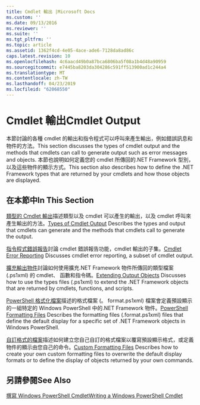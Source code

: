 ```yaml
---
title: Cmdlet 輸出 |Microsoft Docs
ms.custom: ''
ms.date: 09/13/2016
ms.reviewer: ''
ms.suite: ''
ms.tgt_pltfrm: ''
ms.topic: article
ms.assetid: 1362f4cd-4e05-4ace-ade6-7128da8ad86c
caps.latest.revision: 10
ms.openlocfilehash: 4c6aacd49b0a87bca6806ba5f08a1b4d48a90959
ms.sourcegitcommit: e7445ba8203da304286c591ff513900ad1c244a4
ms.translationtype: MT
ms.contentlocale: zh-TW
ms.lasthandoff: 04/23/2019
ms.locfileid: "62068550"
---
```

# <a name="cmdlet-output"></a><span data-ttu-id="ab7ac-102">Cmdlet 輸出</span><span class="sxs-lookup"><span data-stu-id="ab7ac-102">Cmdlet Output</span></span>

<span data-ttu-id="ab7ac-103">本節討論的各種 cmdlet 的輸出和指令程式可以呼叫來產生輸出，例如錯誤訊息和物件的方法。</span><span class="sxs-lookup"><span data-stu-id="ab7ac-103">This section discusses the types of cmdlet output and the methods that cmdlets can call to generate output such as error messages and objects.</span></span> <span data-ttu-id="ab7ac-104">本節也說明如何定義您的 cmdlet 所傳回的.NET Framework 型別，以及這些物件的顯示方式。</span><span class="sxs-lookup"><span data-stu-id="ab7ac-104">This section also describes how to define the .NET Framework types that are returned by your cmdlets and how those objects are displayed.</span></span>

## <a name="in-this-section"></a><span data-ttu-id="ab7ac-105">在本節中</span><span class="sxs-lookup"><span data-stu-id="ab7ac-105">In This Section</span></span>

<span data-ttu-id="ab7ac-106">[類型的 Cmdlet 輸出](./types-of-cmdlet-output.md)描述類型以及 cmdlet 可以產生的輸出，以及 cmdlet 呼叫來產生輸出的方法。</span><span class="sxs-lookup"><span data-stu-id="ab7ac-106">[Types of Cmdlet Output](./types-of-cmdlet-output.md) Describes the types and output that cmdlets can generate and the methods that cmdlets call to generate the output.</span></span>

<span data-ttu-id="ab7ac-107">[指令程式錯誤報告](./cmdlet-error-reporting.md)討論 cmdlet 錯誤報告功能，cmdlet 輸出的子集。</span><span class="sxs-lookup"><span data-stu-id="ab7ac-107">[Cmdlet Error Reporting](./cmdlet-error-reporting.md) Discusses cmdlet error reporting, a subset of cmdlet output.</span></span>

<span data-ttu-id="ab7ac-108">[擴充輸出物件](./extending-output-objects.md)討論如何使用擴充.NET Framework 物件所傳回的類型檔案 (.ps1xml) 的 cmdlet、 函數和指令碼。</span><span class="sxs-lookup"><span data-stu-id="ab7ac-108">[Extending Output Objects](./extending-output-objects.md) Discusses how to use the types files (.ps1xml) to extend the .NET Framework objects that are returned by cmdlets, functions, and scripts.</span></span>

<span data-ttu-id="ab7ac-109">[PowerShell 格式化檔案](../format/powershell-formatting-files.md)描述的格式檔案 (。 format.ps1xml) 檔案會定義預設顯示的一組特定的 Windows PowerShell 中的.NET Framework 物件。</span><span class="sxs-lookup"><span data-stu-id="ab7ac-109">[PowerShell Formatting Files](../format/powershell-formatting-files.md) Describes the formatting files (.format.ps1xml) files that define the default display for a specific set of .NET Framework objects in Windows PowerShell.</span></span>

<span data-ttu-id="ab7ac-110">[自訂格式的檔案](./custom-formatting-files.md)描述如何建立您自己自訂的格式檔案以覆寫預設顯示格式，或定義物件的顯示由您自己的命令。</span><span class="sxs-lookup"><span data-stu-id="ab7ac-110">[Custom Formatting Files](./custom-formatting-files.md) Describes how to create your own custom formatting files to overwrite the default display formats or to define the display of objects returned by your own commands.</span></span>

## <a name="see-also"></a><span data-ttu-id="ab7ac-111">另請參閱</span><span class="sxs-lookup"><span data-stu-id="ab7ac-111">See Also</span></span>

[<span data-ttu-id="ab7ac-112">撰寫 Windows PowerShell Cmdlet</span><span class="sxs-lookup"><span data-stu-id="ab7ac-112">Writing a Windows PowerShell Cmdlet</span></span>](./writing-a-windows-powershell-cmdlet.md)
